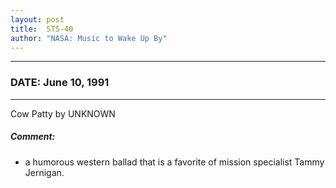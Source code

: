 ```yaml
---
layout: post
title:  STS-40
author: "NASA: Music to Wake Up By"
---
```


----
### DATE: June 10, 1991
----
Cow Patty by UNKNOWN

##### Comment:
* a humorous western ballad that is a favorite of mission specialist Tammy Jernigan.
